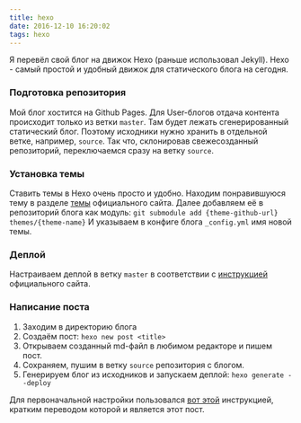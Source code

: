 ```yaml
---
title: hexo
date: 2016-12-10 16:20:02
tags: hexo
---
```

Я перевёл свой блог на движок Hexo (раньше использовал Jekyll). Hexo - самый простой и удобный движок для статического блога на сегодня.

### Подготовка репозитория
Мой блог хостится на Github Pages. Для User-блогов отдача контента происходит только из ветки  `master`. Там будет лежать сгенерированный статический блог. Поэтому исходники нужно хранить в отдельной ветке, например, `source`. Так что, склонировав свежесозданный репозиторий, переключаемся сразу на ветку `source`.
### Установка темы
Ставить темы в Hexo очень просто и удобно. Находим понравившуюся тему в разделе [темы](https://hexo.io/themes/) официального сайта. Далее добавляем её в репозиторий блога как модуль:
```git submodule add {theme-github-url} themes/{theme-name}```
И указываем в конфиге блога  `_config.yml` имя новой темы.
### Деплой
Настраиваем деплой в ветку `master` в соответствии с [инструкцией](https://hexo.io/docs/deployment.html#Git) официального сайта.
### Написание поста
1. Заходим в директорию блога
2. Создаём пост: `hexo new post <title>`
3. Открываем созданный md-файл в любимом редакторе и пишем пост.
4. Сохраняем, пушим в ветку `source` репозитория с блогом.
5. Генерируем блог из исходников и запускаем деплой: `hexo generate --deploy`

Для первоначальной настройки пользовался [вот этой](https://zirho.github.io/2016/06/04/hexo/) инструкцией, кратким переводом которой и является этот пост.